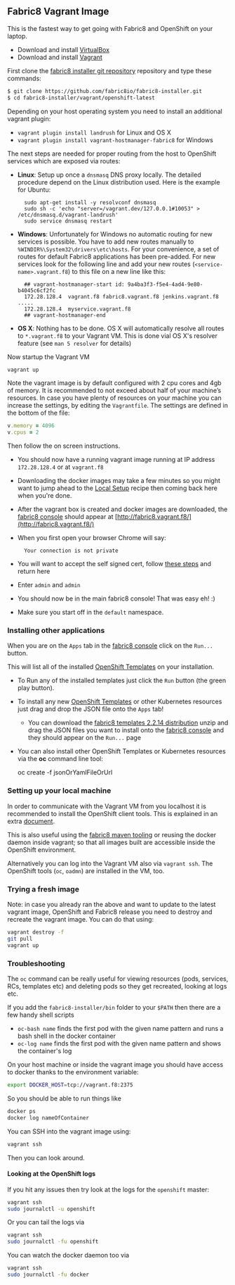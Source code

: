 ## Fabric8 Vagrant Image

This is the fastest way to get going with Fabric8 and OpenShift on your laptop.

* Download and install [VirtualBox](https://www.virtualbox.org/wiki/Downloads)
* Download and install [Vagrant](http://www.vagrantup.com/downloads.html)

First clone the [fabric8 installer git repository](https://github.com/fabric8io/fabric8-installer) repository and type these commands:

```sh
$ git clone https://github.com/fabric8io/fabric8-installer.git
$ cd fabric8-installer/vagrant/openshift-latest
```

Depending on your host operating system you need to install an additional vagrant plugin:

* `vagrant plugin install landrush` for Linux and OS X
* `vagrant plugin install vagrant-hostmanager-fabric8` for Windows

The next steps are needed for proper routing from the host to OpenShift services which are exposed via routes:

* **Linux**: Setup up once a `dnsmasq` DNS proxy locally. The detailed procedure depend on the Linux distribution used.
  Here is the example for Ubuntu:

        sudo apt-get install -y resolvconf dnsmasq
        sudo sh -c 'echo "server=/vagrant.dev/127.0.0.1#10053" > /etc/dnsmasq.d/vagrant-landrush'
        sudo service dnsmasq restart

* **Windows**: Unfortunately for Windows no automatic routing for new services is possible. You have to add new routes
  manually to `%WINDIR%\System32\drivers\etc\hosts`. For your convenience, a set of routes for default Fabric8 applications
  has been pre-added. For new services look for the following line and add your new routes (`<service-name>.vagrant.f8`) to
  this file on a new line like this:

        ## vagrant-hostmanager-start id: 9a4ba3f3-f5e4-4ad4-9e80-b4045c6cf2fc
        172.28.128.4  vagrant.f8 fabric8.vagrant.f8 jenkins.vagrant.f8 .....
        172.28.128.4  myservice.vagrant.f8
        ## vagrant-hostmanager-end

* **OS X**: Nothing has to be done. OS X will automatically resolve all routes to `*.vagrant.f8` to
  your Vagrant VM. This is done vial OS X's resolver feature (see `man 5 resolver` for details)

Now startup the Vagrant VM

```sh
vagrant up
```

Note the vagrant image is by default configured with 2 cpu cores and 4gb of memory. It is recommended to not exceed about half of your machine’s resources. In case you have plenty of resources on your machine you can increase the settings, by editing the `Vagrantfile`. The settings are defined in the bottom of the file:

```ruby
v.memory = 4096
v.cpus = 2
```

Then follow the on screen instructions.

* You should now have a running vagrant image running at IP address `172.28.128.4` or at `vagrant.f8`
* Downloading the docker images may take a few minutes so you might want to jump ahead
  to the [Local Setup](local.html) recipe then coming back here when you're done.
* After the vagrant box is created and docker images are downloaded, the [fabric8 console](../console.html) should
  appear at [http://fabric8.vagrant.f8/](http://fabric8.vagrant.f8/)
* When you first open your browser Chrome will say:

        Your connection is not private

* You will want to accept the self signed cert, follow [these steps](./browserCertificates.html) and return here
* Enter `admin` and `admin`
* You should now be in the main fabric8 console! That was easy eh! :)
* Make sure you start off in the `default` namespace.


### Installing other applications

When you are on the `Apps` tab in the [fabric8 console](http://fabric8.io/guide/console.html) click on
the `Run...` button.

This will list all of the installed [OpenShift Templates](http://docs.openshift.org/latest/dev_guide/templates.html)
on your installation.

* To Run any of the installed templates just click the `Run` button (the green play button).
* To install any new [OpenShift Templates](http://docs.openshift.org/latest/dev_guide/templates.html) or other Kubernetes resources just drag and drop the JSON file onto the `Apps` tab!
  * You can download the [fabric8 templates 2.2.14 distribution](http://repo1.maven.org/maven2/io/fabric8/apps/distro/2.2.14/distro-2.2.14-templates.zip) unzip and drag the JSON files you want to install onto the [fabric8 console](http://fabric8.io/guide/console.html) and they should appear on the `Run...` page  
* You can also install other OpenShift Templates or Kubernetes resources via the **oc** command line tool:

    oc create -f jsonOrYamlFileOrUrl

### Setting up your local machine

In order to communicate with the Vagrant VM from you localhost it is recommended to install the OpenShift client
tools. This is explained in an extra [document](local.html).

This is also useful using the [fabric8 maven tooling](../mavenPlugin.html) or reusing the docker daemon
inside vagrant; so that all images built are accessible inside the OpenShift environment.

Alternatively you can log into the Vagrant VM also via `vagrant ssh`. The OpenShift tools (`oc`, `oadmn`) are installed in the VM, too.

### Trying a fresh image

Note: in case you already ran the above and want to update to the latest vagrant image, OpenShift and Fabric8 release you need to destroy and recreate the vagrant image.
You can do that using:

```sh
vagrant destroy -f
git pull
vagrant up
```

### Troubleshooting

The `oc` command can be really useful for viewing resources (pods, services, RCs, templates etc) and deleting pods so
they get recreated, looking at logs etc.

If you add the `fabric8-installer/bin` folder to your `$PATH` then there are a few handy shell scripts

* `oc-bash name` finds the first pod with the given name pattern and runs a bash shell in the docker container
* `oc-log name` finds the first pod with the given name pattern and shows the container's log

On your host machine or inside the vagrant image you should have access to docker thanks to the environment variable:

```sh
export DOCKER_HOST=tcp://vagrant.f8:2375
```

So you should be able to run things like

```sh
docker ps
docker log nameOfContainer
```

You can SSH into the vagrant image using:

```sh
vagrant ssh
```

Then you can look around.

#### Looking at the OpenShift logs

If you hit any issues then try look at the logs for the `openshift` master:

```sh
vagrant ssh
sudo journalctl -u openshift
```

Or you can tail the logs via

```sh
vagrant ssh
sudo journalctl -fu openshift
```

You can watch the docker daemon too via

```sh
vagrant ssh
sudo journalctl -fu docker
```
